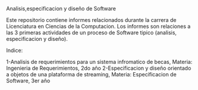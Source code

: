 Analisis,especificacion y diseño de Software

Este repositorio contiene informes relacionados durante la carrera de Licenciatura en Ciencias de la Computacion. Los informes
son relaciones a las 3 primeras actividades de un proceso de Software tipico (analisis, especificacion y diseño).

Indice:

1-Analisis de requerimientos para un sistema infromatico de becas, Materia: Ingenieria de Requerimientos, 2do año
2-Especificacion y diseño orientado a objetos de una plataforma de streaming, Materia: Especificacion de Software, 3er año
